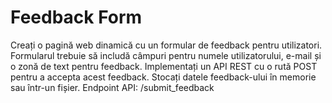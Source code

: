 # Feedback Form

Creați o pagină web dinamică cu un formular de feedback pentru utilizatori. Formularul trebuie să includă câmpuri pentru numele utilizatorului, e-mail și o zonă de text pentru feedback. Implementați un API REST cu o rută POST pentru a accepta acest feedback. Stocați datele feedback-ului în memorie sau într-un fișier.
Endpoint API: /submit_feedback
